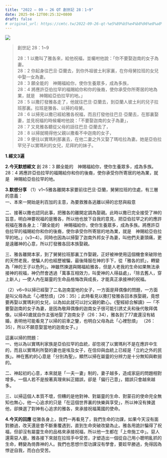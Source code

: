 ```yaml
---
title: "2022 – 09 – 26 QT 創世記 28：1~9"
date: 2025-04-12T00:25:32+0800
draft: false
# original_url: https://cmtc.tw/2022-09-26-qt-%e5%89%b5%e4%b8%96%e8%a8%98-28%ef%bc%9a19
---
```


![](/images/qt.jpg)
> 創世記 28：1\~9
>
> 28：1 以撒叫了雅各來，給他祝福，並囑咐他說：「你不要娶迦南的女子為妻。  
> 28：2 你起身往巴旦‧亞蘭去，到你外祖彼土利家裏，在你母舅拉班的女兒中娶一女為妻。  
> 28：3 願全能的　神賜福給你，使你生養眾多，成為多族，  
> 28：4 將應許亞伯拉罕的福賜給你和你的後裔，使你承受你所寄居的地為業，就是　神賜給亞伯拉罕的地。」  
> 28：5 以撒打發雅各走了，他就往巴旦‧亞蘭去，到亞蘭人彼土利的兒子拉班那裏。拉班是雅各、以掃的母舅。  
> 28：6 以掃見以撒已經給雅各祝福，而且打發他往巴旦‧亞蘭去，在那裏娶妻，並見祝福的時候囑咐他說：「不要娶迦南的女子為妻」，  
> 28：7 又見雅各聽從父母的話往巴旦‧亞蘭去了，  
> 28：8 以掃就曉得他父親以撒看不中迦南的女子，  
> 28：9 便往以實瑪利那裏去，在他二妻之外又娶了瑪哈拉為妻。她是亞伯拉罕兒子以實瑪利的女兒，尼拜約的妹子。

**1.經文3遍**

**2.今天默想經文**
創 28：3 願全能的　神賜福給你，使你生養眾多，成為多族。  
28：4 將應許亞伯拉罕的福賜給你和你的後裔，使你承受你所寄居的地為業，就是　神賜給亞伯拉罕的地。

**3.默想分享**
（1）v1\~5雅各離開本家要前往巴旦‧亞蘭，舅舅拉班的住處，有三層的意義：  
一、本來一開始是利百加的主意，為要救雅各逃離以掃的忿怒與殺意

二、接著以撒也認同此事，把雅各的離開定調為娶親。此時以撒已完全接受了神的旨意，明白神要祝福的是雅各，所以他也放下自我的意見，把亞伯拉罕之約的應許祝福在雅各身上：「願全能的　神賜福給你，使你生養眾多，成為多族。將應許亞伯拉罕的福賜給你和你的後裔，使你承受你所寄居的地為業，就是　神賜給亞伯拉罕的地。」（v3\~4）。同時也因為以掃娶了迦南外邦女子為妻，叫他們夫妻頭痛，更是遠離神的心意，所以打發雅各回本族娶親。

三、雅各離開本家，到了舅舅拉班那裏工作娶親，正好被神使用這個機會來破除他的天然老我，使騙人的也經歷被騙，最後降服在神的手下，從「雅各的抓」，轉變為「神的王子以色列」。神雖然揀選與賜福給雅各，但是人老我的生命如果無法承接神的祝福，神仍然會透過「萬事互相效力，叫愛神的人得益處」，「除去舊人，穿上新人」—使人內在屬靈的生命品格悔改與成長，才能真正承接神的祝福。

（2）v6\~9以掃已經娶了二名迦南當地的女子，一方面是拜偶像的問題，一方面是叫父母為此「心裡愁煩」（26：35）；此時看見以撒打發雅各回本族娶親，竟想要再娶以實瑪利的女兒，以為如此就可以討父親的歡心。《聖經綜合解讀》—「不要娶迦南的女子為妻，是因為敬拜偶像的迦南女子很可能引誘丈夫和後代敬拜偶像。以掃40歲就自作主張地娶了迦南女子（26：34），雅各到了77歲還沒有結婚，表明他可能看見了以掃的前車之鑒，也明白父母為此「心裡愁煩」 （26：35），所以不願意娶當地的迦南女子。」

這裏以掃的問題：  
一、他以為以實瑪利家族是亞伯拉罕的血統，卻忽視了以實瑪利不是在應許中生的，而且以實瑪利所娶的妻也是埃及女子，在信仰與血統上已經是「立約之外的民族」。神在舊約的心意是「分別為聖」，顯然以掃在屬靈的分辨力是十分無知與軟弱的。

二、神起初的心意，本來就是「一夫一妻」制的，妻子越多，造成家庭的問題相對增多。一個人若不是按著真理來糾正錯誤，卻是「偏行己意」，錯誤只會越來越多。

三、以掃這個人本質不壞，但糟的是他對神、對屬靈的生命、對蒙召的使命完全無知也無心，他一心追求的只是「在這個世界裏的快樂與享受」，所以神沒有揀選他，卻揀選了對神有心追求的雅各，來承接祝福萬國的使命。

**4.今天的回應**
從雅各身上，我們一再看見了，我們生命的功課，如果今天沒有面對勝過，改天還是會不斷重覆遇到，直到生命突破改變為止。雅各用詭計騙得了祝福，但卻沒有屬靈生命的品格來承接祝福，所以他一生都在「上帝施工中」。惡人還需惡人磨，雅各接下來就在拉班手中受苦，才塑造出一個從自己用小聰明亂抓的生命，轉變為倚靠神的人。我們也思想什麼功課沒有學會，要趁早勝過，免得因為悖逆自我，而白白受苦。
